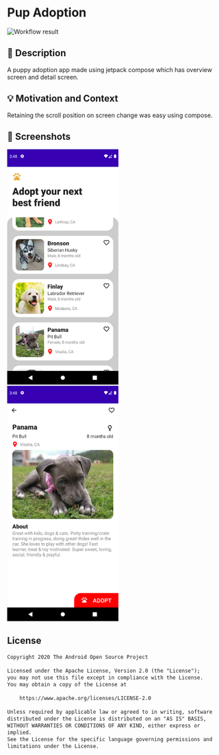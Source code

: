 # Pup Adoption

<!--- Replace <OWNER> with your Github Username and <REPOSITORY> with the name of your repository. -->
<!--- You can find both of these in the url bar when you open your repository in github. -->
![Workflow result](https://github.com/Regaron/android-dev-challenge-week-1/workflows/Check/badge.svg)


## :scroll: Description
<!--- Describe your app in one or two sentences -->
A puppy adoption app made using jetpack compose which has overview screen and detail screen.

## :bulb: Motivation and Context
<!--- Optionally point readers to interesting parts of your submission. -->
<!--- What are you especially proud of? -->
Retaining the scroll position on screen change was easy using compose.

## :camera_flash: Screenshots
<!-- You can add more screenshots here if you like -->
<img src="/results/screenshot_1.png" width="260">&emsp;<img src="/results/screenshot_2.png" width="260">

## License
```
Copyright 2020 The Android Open Source Project

Licensed under the Apache License, Version 2.0 (the "License");
you may not use this file except in compliance with the License.
You may obtain a copy of the License at

    https://www.apache.org/licenses/LICENSE-2.0

Unless required by applicable law or agreed to in writing, software
distributed under the License is distributed on an "AS IS" BASIS,
WITHOUT WARRANTIES OR CONDITIONS OF ANY KIND, either express or implied.
See the License for the specific language governing permissions and
limitations under the License.
```